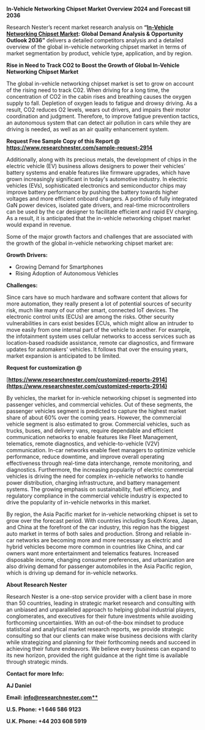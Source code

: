 ﻿**In-Vehicle Networking Chipset Market Overview 2024 and Forecast till 2036**

Research Nester’s recent market research analysis on **“[In-Vehicle Networking Chipset Market](https://www.researchnester.com/reports/in-vehicle-networking-chipset-market/2914): Global Demand Analysis & Opportunity Outlook 2036”** delivers a detailed competitors analysis and a detailed overview of the global in-vehicle networking chipset market in terms of market segmentation by product, vehicle type, application, and by region. 

**Rise in Need to Track CO2 to Boost the Growth of Global In-Vehicle Networking Chipset Market** 

The global in-vehicle networking chipset market is set to grow on account of the rising need to track C02. When driving for a long time, the concentration of CO2 in the cabin rises and breathing causes the oxygen supply to fall. Depletion of oxygen leads to fatigue and drowsy driving. As a result, CO2 reduces O2 levels, wears out drivers, and impairs their motor coordination and judgment. Therefore, to improve fatigue prevention tactics, an autonomous system that can detect air pollution in cars while they are driving is needed, as well as an air quality enhancement system. 

**Request Free Sample Copy of this Report @ <https://www.researchnester.com/sample-request-2914>** 

Additionally, along with its precious metals, the development of chips in the electric vehicle (EV) business allows designers to power their vehicles' battery systems and enable features like firmware upgrades, which have grown increasingly significant in today's automotive industry. In electric vehicles (EVs), sophisticated electronics and semiconductor chips may improve battery performance by pushing the battery towards higher voltages and more efficient onboard chargers. A portfolio of fully integrated GaN power devices, isolated gate drivers, and real-time microcontrollers can be used by the car designer to facilitate efficient and rapid EV charging. As a result, it is anticipated that the in-vehicle networking chipset market would expand in revenue.

Some of the major growth factors and challenges that are associated with the growth of the global in-vehicle networking chipset market are:

**Growth Drivers:**

- Growing Demand for Smartphones 
- Rising Adoption of Autonomous Vehicles 

**Challenges:**

Since cars have so much hardware and software content that allows for more automation, they really present a lot of potential sources of security risk, much like many of our other smart, connected IoT devices. The electronic control units (ECUs) are among the risks. Other security vulnerabilities in cars exist besides ECUs, which might allow an intruder to move easily from one internal part of the vehicle to another. For example, the infotainment system uses cellular networks to access services such as location-based roadside assistance, remote car diagnostics, and firmware updates for automakers' vehicles. It follows that over the ensuing years, market expansion is anticipated to be limited.

**Request for customization @**

[**https://www.researchnester.com/customized-reports-2914](https://www.researchnester.com/customized-reports-2914)** 

By vehicles, the market for in-vehicle networking chipset is segmented into passenger vehicles, and commercial vehicles. Out of these segments, the passenger vehicles segment is predicted to capture the highest market share of about 60% over the coming years. However, the commercial vehicle segment is also estimated to grow. Commercial vehicles, such as trucks, buses, and delivery vans, require dependable and efficient communication networks to enable features like Fleet Management, telematics, remote diagnostics, and vehicle-to-vehicle (V2V) communication. In-car networks enable fleet managers to optimize vehicle performance, reduce downtime, and improve overall operating effectiveness through real-time data interchange, remote monitoring, and diagnostics. Furthermore, the increasing popularity of electric commercial vehicles is driving the need for complex in-vehicle networks to handle power distribution, charging infrastructure, and battery management systems. The growing emphasis on sustainability, fuel efficiency, and regulatory compliance in the commercial vehicle industry is expected to drive the popularity of in-vehicle networks in this market.  

By region, the Asia Pacific market for in-vehicle networking chipset is set to grow over the forecast period. With countries including South Korea, Japan, and China at the forefront of the car industry, this region has the biggest auto market in terms of both sales and production. Strong and reliable in-car networks are becoming more and more necessary as electric and hybrid vehicles become more common in countries like China, and car owners want more entertainment and telematics features. Increased disposable income, changing consumer preferences, and urbanization are also driving demand for passenger automobiles in the Asia Pacific region, which is driving up demand for in-vehicle networks.

<a name="_hlk168910495"></a>**About Research Nester**

Research Nester is a one-stop service provider with a client base in more than 50 countries, leading in strategic market research and consulting with an unbiased and unparalleled approach to helping global industrial players, conglomerates, and executives for their future investments while avoiding forthcoming uncertainties. With an out-of-the-box mindset to produce statistical and analytical market research reports, we provide strategic consulting so that our clients can make wise business decisions with clarity while strategizing and planning for their forthcoming needs and succeed in achieving their future endeavors. We believe every business can expand to its new horizon, provided the right guidance at the right time is available through strategic minds.

**Contact for more Info:**

**AJ Daniel**

**Email: [info@researchnester.com**](mailto:info@researchnester.com)**

**U.S. Phone: +1 646 586 9123** 

**U.K. Phone: +44 203 608 5919**
